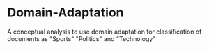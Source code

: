 # Domain-Adaptation
A conceptual analysis to use domain adaptation for classification of documents as "Sports" "Politics" and "Technology"
